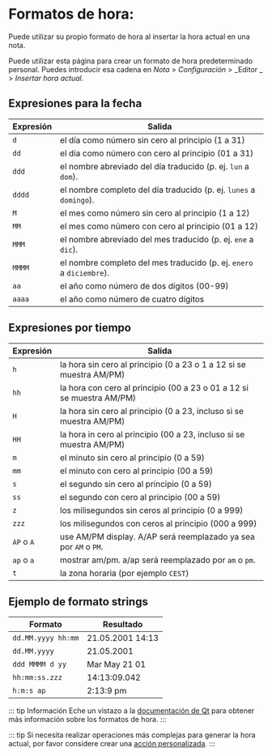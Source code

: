 # Formatos de hora:

Puede utilizar su propio formato de hora al insertar la hora actual en una nota.

Puede utilizar esta página para crear un formato de hora predeterminado personal. Puedes introducir esa cadena en _Nota_ > _Configuración_ > _Editor _ > _Insertar hora actual_.

## Expresiones para la fecha

| Expresión | Salida                                                               |
| --------- | -------------------------------------------------------------------- |
| `d`       | el día como número sin cero al principio (1 a 31)                    |
| `dd`      | el día como número con cero al principio (01 a 31)                   |
| `ddd`     | el nombre abreviado del día traducido (p. ej. `lun` a `dom`).        |
| `dddd`    | el nombre completo del día traducido (p. ej. `lunes` a `domingo`).   |
| `M`       | el mes como número sin cero al principio (1 a 12)                    |
| `MM`      | el mes como número con cero al principio (01 a 12)                   |
| `MMM`     | el nombre abreviado del mes traducido (p. ej. `ene` a `dic`).        |
| `MMMM`    | el nombre completo del mes traducido (p. ej. `enero` a `diciembre`). |
| `aa`      | el año como número de dos dígitos (00-99)                            |
| `aaaa`    | el año como número de cuatro dígitos                                 |

## Expresiones por tiempo

| Expresión  | Salida                                                                |
| ---------- | --------------------------------------------------------------------- |
| `h`        | la hora sin cero al principio (0 a 23 o 1 a 12 si se muestra AM/PM)   |
| `hh`       | la hora con cero al principio (00 a 23 o 01 a 12 si se muestra AM/PM) |
| `H`        | la hora sin cero al principio (0 a 23, incluso si se muestra AM/PM)   |
| `HH`       | la hora in cero al principio (00 a 23, incluso si se muestra AM/PM)   |
| `m`        | el minuto sin cero al principio (0 a 59)                              |
| `mm`       | el minuto con cero al principio (00 a 59)                             |
| `s`        | el segundo sin cero al principio (0 a 59)                             |
| `ss`       | el segundo con cero al principio (00 a 59)                            |
| `z`        | los milisegundos sin ceros al principio (0 a 999)                     |
| `zzz`      | los milisegundos con ceros al principio (000 a 999)                   |
| `AP` o `A` | use AM/PM display. A/AP será reemplazado ya sea por `AM` o `PM`.      |
| `ap` o `a` | mostrar am/pm. a/ap será reemplazado por `am` o `pm`.                 |
| `t`        | la zona horaria (por ejemplo `CEST`)                                  |

## Ejemplo de formato strings

| Formato            | Resultado        |
| ------------------ | ---------------- |
| `dd.MM.yyyy hh:mm` | 21.05.2001 14:13 |
| `dd.MM.yyyy`       | 21.05.2001       |
| `ddd MMMM d yy`    | Mar May 21 01    |
| `hh:mm:ss.zzz`     | 14:13:09.042     |
| `h:m:s ap`         | 2:13:9 pm        |

::: tip
Información Eche un vistazo a la [documentación de Qt](http://doc.qt.io/qt-5/qdatetime.html#toString) para obtener más información sobre los formatos de hora.
:::

::: tip
Si necesita realizar operaciones más complejas para generar la hora actual, por favor considere crear una [acción personalizada](../scripting/methods-and-objects.md#registering-a-custom-action).
:::

